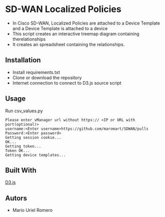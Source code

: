 # SD-WAN Localized Policies 
- In Cisco SD-WAN, Localized Policies are attached to a Device Template and a Device Template is attached to a device
- This script creates an interactive treemap diagram containing therelationships
- It creates an spreadsheet containing the relationships.

## Installation
- Install requirements.txt
- Clone or download the repository
- Internet connection to connect to D3.js source script

## Usage
Run csv_values.py
```
Please enter vManager url without https:// <IP or URL with port(optional)>
username:<Enter username>https://github.com/maromart/SDWAN/pulls
Password:<Enter password>
Getting session cookie...
OK...
Getting token...
Token OK...
Getting device templates...
```
## Built With
[D3.js](https://d3js.org/)

## Autors
- Mario Uriel Romero 
